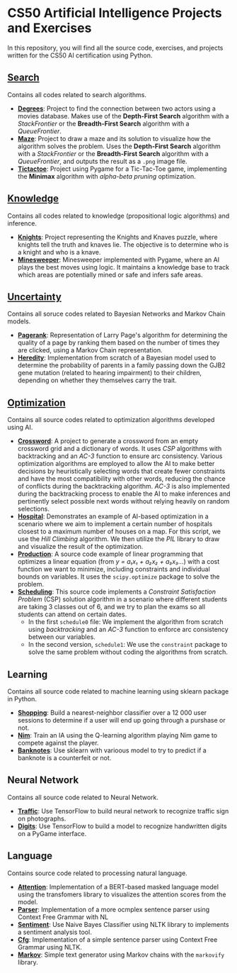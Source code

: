 # CS50 Artificial Intelligence Projects and Exercises

In this repository, you will find all the source code, exercises, and projects written for the CS50 AI certification using Python.

## [Search](search)
Contains all codes related to search algorithms.

* **[Degrees](search/degrees)**: Project to find the connection between two actors using a movies database. Makes use of the **Depth-First Search** algorithm with a *StackFrontier* or the **Breadth-First Search** algorithm with a *QueueFrontier*.
* **[Maze](search/maze/)**: Project to draw a maze and its solution to visualize how the algorithm solves the problem. Uses the **Depth-First Search** algorithm with a *StackFrontier* or the **Breadth-First Search** algorithm with a *QueueFrontier*, and outputs the result as a `.png` image file.
* **[Tictactoe](search/tictactoe/)**: Project using Pygame for a Tic-Tac-Toe game, implementing the **Minimax** algorithm with *alpha-beta pruning* optimization.

## [Knowledge](knowledge/)
Contains all codes related to knowledge (propositional logic algorithms) and inference.

* **[Knights](knowledge/knights/)**: Project representing the Knights and Knaves puzzle, where knights tell the truth and knaves lie. The objective is to determine who is a knight and who is a knave.
* **[Minesweeper](knowledge/minesweeper/)**: Minesweeper implemented with Pygame, where an AI plays the best moves using logic. It maintains a knowledge base to track which areas are potentially mined or safe and infers safe areas.

##  [Uncertainty](/uncertainty)
Contains all soruce codes related to Bayesian Networks and Markov Chain models.

* **[Pagerank](/uncertainty/pagerank/)**: Representation of Larry Page's algorithm for determining the quality of a page by ranking them based on the number of times they are clicked, using a Markov Chain representation.
* **[Heredity](/uncertainty/heredity/)**: Implementation from scratch of a Bayesian model used to determine the probability of parents in a family passing down the GJB2 gene mutation (related to hearing impairment) to their children, depending on whether they themselves carry the trait.

## [Optimization](/optimization/)
Contains all source codes related to optimization algorithms developed using AI.

* **[Crossword](/optimization/crossword/)**: A project to generate a crossword from an empty crossword grid and a dictionary of words. It uses *CSP* algorithms with backtracking and an *AC-3* function to ensure arc consistency. Various optimization algorithms are employed to allow the AI to make better decisions by heuristically selecting words that create fewer constraints and have the most compatibility with other words, reducing the chance of conflicts during the backtracking algorithm. *AC-3* is also implemented during the backtracking process to enable the AI to make inferences and pertinently select possible next words without relying heavily on random selections.
* **[Hospital](/optimization/lecture_source_codes/hospitals/)**: Demonstrates an example of AI-based optimization in a scenario where we aim to implement a certain number of hospitals closest to a maximum number of houses on a map. For this script, we use the *Hill Climbing* algorithm. We then utilize the *PIL* library to draw and visualize the result of the optimization.
* **[Production](/optimization/lecture_source_codes/production/)**: A source code example of linear programming that optimizes a linear equation (from *y = a₁x₁ + a₂x₂ + a₃x₃...*) with a cost function we want to minimize, including constraints and individual bounds on variables. It uses the `scipy.optimize` package to solve the problem.
* **[Scheduling](/optimization/lecture_source_codes/scheduling/)**: This source code implements a *Constraint Satisfaction Problem* (CSP) solution algorithm in a scenario where different students are taking 3 classes out of 6, and we try to plan the exams so all students can attend on certain dates.
  * In the first `schedule0` file: We implement the algorithm from scratch using *backtracking* and an *AC-3* function to enforce arc consistency between our variables.
  * In the second version, `schedule1`: We use the `constraint` package to solve the same problem without coding the algorithms from scratch.

## **Learning**
Contains all source code related to machine learning using sklearn package in Python.

* **[Shopping](/learning/shopping/)**: Build a nearest-neighbor classifier over a 12 000 user sessions to determine if a user will end up going through a purshase or not.
* **[Nim](/learning/nim/)**: Train an IA using the Q-learning algorithm playing Nim game to compete against the player.
* **[Banknotes](learning/lecture_source_codes/banknotes/)**: Use sklearn with varioous model to try to predict if a banknote is a counterfeit or not.

## **Neural Network**
Contains all source code related to Neural Network.
* **[Traffic](/neural_network/traffic/)**: Use TensorFlow to build neural network to recognize traffic sign on photographs.
* **[Digits](/neural_network/lecture_source_codes/digits/)**: Use TensorFlow to build a model to recognize handwritten digits on a PyGame interface.

## **Language**
Contains source code related to processing natural language.
* **[Attention](/language/attention/)**: Implementation of a BERT-based masked language model using the transfomers library to visualizes the attention scores from the model. 
* **[Parser](/language/parser/)**: Implementation of a more ocmplex sentence parser using Context Free Grammar with NL
* **[Sentiment](/language/lecture_source_codes/sentiment/)**: Use Naive Bayes Classifier using NLTK library to implements a sentiment analysis tool.
* **[Cfg](/language/lecture_source_codes/cfg/)**: Implementation of a simple sentence parser using Context Free Grammar using NLTK.
* **[Markov](/language/lecture_source_codes/markov/)**: Simple text generator using Markov chains with the `markovify` library.


